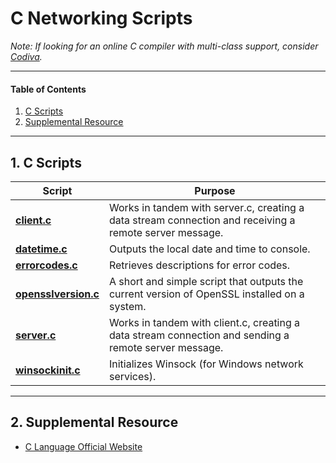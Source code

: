 # C Networking Scripts
  
*Note: If looking for an online C compiler with multi-class support, consider [Codiva](https://www.codiva.io/).*  

<hr />

#### Table of Contents
  
1. [C Scripts](#scripts)
2. [Supplemental Resource](#supplemental)
  
<hr />
  
## 1. <a name="scripts">C Scripts</a>
  
| Script | Purpose |  
| ---------- | ---------- |  
| [**client.c**](https://github.com/chaseofthejungle/c-networking-scripts/blob/main/scripts/client.c) | Works in tandem with server.c, creating a data stream connection and receiving a remote server message.  
| [**datetime.c**](https://github.com/chaseofthejungle/c-networking-scripts/blob/main/scripts/datetime.c) | Outputs the local date and time to console.  
| [**errorcodes.c**](https://github.com/chaseofthejungle/c-networking-scripts/blob/main/scripts/errorcodes.c) | Retrieves descriptions for error codes.  
| [**opensslversion.c**](https://github.com/chaseofthejungle/c-networking-scripts/blob/main/scripts/opensslversion.c) | A short and simple script that outputs the current version of OpenSSL installed on a system.  
| [**server.c**](https://github.com/chaseofthejungle/c-networking-scripts/blob/main/scripts/server.c) | Works in tandem with client.c, creating a data stream connection and sending a remote server message.  
| [**winsockinit.c**](https://github.com/chaseofthejungle/c-networking-scripts/blob/main/scripts/winsockinit.c) | Initializes Winsock (for Windows network services).
  
<hr />
  
## 2. <a name="supplemental">Supplemental Resource</a>
  
* [C Language Official Website]([https://www.python.org](https://www.c-language.org/))
